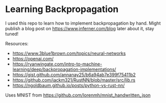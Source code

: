 # Learning Backpropagation

I used this repo to learn how to implement backpropagation by hand.
Might publish a blog post on https://www.jnferner.com/blog later about it, stay tuned!

Resources:
- https://www.3blue1brown.com/topics/neural-networks
- https://openai.com/
- https://ryanwingate.com/intro-to-machine-learning/deep/backpropagation-implementations/
- https://gist.github.com/annanay25/b6a94ab7e399f75411b2
- https://github.com/jackm321/RustNN/blob/master/src/lib.rs
- https://ngoldbaum.github.io/posts/python-vs-rust-nn/

Uses MNIST from https://github.com/lorenmh/mnist_handwritten_json
